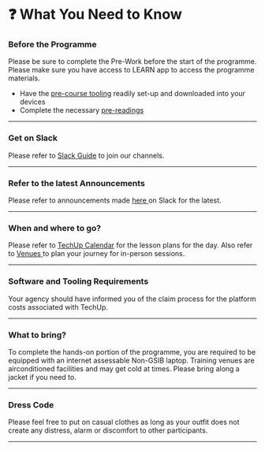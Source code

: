 # ❓ What You Need to Know

### Before the Programme

Please be sure to complete the Pre-Work before the start of the programme. Please make sure you have access to LEARN app to access the programme materials.

* Have the [pre-course tooling](pre-work-to-be-completed-before-programme/tooling-and-software/) readily set-up and downloaded into your devices
* Complete the necessary [pre-readings ](pre-work-to-be-completed-before-programme/mandatory-course-udemy.md)

***

### Get on Slack

Please refer to [Slack Guide](pre-work-to-be-completed-before-programme/tooling-and-software/slack.md) to join our channels.

***

### Refer to the latest Announcements

Please refer to announcements made [here ](announcements.md)on Slack for the latest.

***

### When and where to go?

Please refer to [TechUp Calendar](tech-up-calendar.md) for the lesson plans for the day. Also refer to [Venues ](readme/venues.md)to plan your journey for in-person sessions.

***

### Software and Tooling Requirements

Your agency should have informed you of the claim process for the platform costs associated with TechUp.

***

### What to bring?

To complete the hands-on portion of the programme, you are required to be equipped with an internet assessable Non-GSIB laptop. Training venues are airconditioned facilities and may get cold at times. Please bring along a jacket if you need to.

***

### Dress Code

Please feel free to put on casual clothes as long as your outfit does not create any distress, alarm or discomfort to other participants.

***







